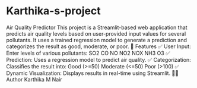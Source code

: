 # Karthika-s-project
Air Quality Predictor
This project is a Streamlit-based web application that predicts air quality levels based on user-provided input values for several pollutants. It uses a trained regression model to generate a prediction and categorizes the result as good, moderate, or poor.
🚀 Features
✅ User Input: Enter levels of various pollutants:
SO2
CO
NO
NO2
NOX
NH3
O3
✅ Prediction: Uses a regression model to predict air quality.
✅ Categorization: Classifies the result into:
Good (>=50)
Moderate (<=50)
Poor (>100)
✅ Dynamic Visualization: Displays results in real-time using Streamlit.
👨‍💻 Author
Karthika M Nair

